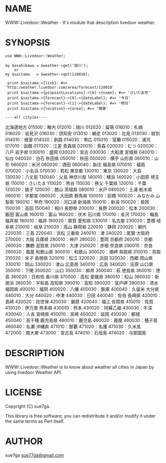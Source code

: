 # NAME

WWW::Livedoor::Weather - It's module that description livedoor weather.

# SYNOPSIS

    use WWW::Livedoor::Weather;

    my $asahikawa = $weather->get('旭川');
        or 
    my $saitama   = $weather->get(110010);

     print $saitama->{link}; #=> 'http:/weather.livedoor.com/area/forecast/110010'
     print $saitama->{pinpointLocations}->[0]->{name}; #=> 'さいたま市'
     print $saitama->{forecast}->[0]->{dateLabel}; #=> '今日'
     print $saitama->{forecast}->[1]->{dateLabel}; #=> '明日'
     print $saitama->{location}->{area}; #=> '関東'    
    
    ----all cityies----
 北海道地方
 011000：稚内
 012010：旭川
 012020：留萌
 016010：札幌
 016020：岩見沢
 016030：倶知安
 013010：網走
 013020：北見
 013030：紋別
 014010：根室
 014020：釧路
 014030：帯広
 015010：室蘭
 015020：浦河
 017010：函館
 017020：江差
 青森県
 020010：青森
 020020：むつ
 020030：八戸
 岩手県
 030010：盛岡
 030020：宮古
 030030：大船渡
 宮城県
 040010：仙台
 040020：白石
 秋田県
 050010：秋田
 050020：横手
 山形県
 060010：山形
 060020：米沢
 060030：酒田
 060040：新庄
 福島県
 070010：福島
 070020：小名浜
 070030：若松
 東京都
 130010：東京
 130020：大島
 130030：八丈島
 130040：父島
 神奈川県
 140010：横浜
 140020：小田原
 埼玉県
 110010：さいたま
 110020：熊谷
 110030：秩父
 千葉県
 120010：千葉
 120020：銚子
 120030：館山
 茨城県
 080010：水戸
 080020：土浦
 栃木県
 090010：宇都宮
 090020：大田原
 群馬県
 100010：前橋
 100020：みなかみ
 山梨県
 190010：甲府
 190020：河口湖
 新潟県
 150010：新潟
 150020：長岡
 150030：高田
 150040：相川
 長野県
 200010：長野
 200020：松本
 200030：飯田
 富山県
 160010：富山
 160020：伏木
 石川県
 170010：金沢
 170020：輪島
 福井県
 180010：福井
 180020：敦賀
 愛知県
 230010：名古屋
 230020：豊橋
 岐阜県
 210010：岐阜
 210020：高山
 静岡県
 220010：静岡
 220020：網代
 220030：三島
 220040：浜松
 三重県
 240010：津
 240020：尾鷲
 大阪府
 270000：大阪
 兵庫県
 280010：神戸
 280020：豊岡
 京都府
 260010：京都
 260020：舞鶴
 滋賀県
 250010：大津
 250020：彦根
 奈良県
 290010：奈良
 290020：風屋
 和歌山県
 300010：和歌山
 300020：潮岬
 鳥取県
 310010：鳥取
 310020：米子
 島根県
 320010：松江
 320020：浜田
 320030：西郷
 岡山県
 330010：岡山
 330020：津山
 広島県
 340010：広島
 340020：庄原
 山口県
 350010：下関
 350020：山口
 350030：柳井
 350040：萩
 徳島県
 360010：徳島
 360020：日和佐
 香川県
 370000：高松
 愛媛県
 380010：松山
 380020：新居浜
 380030：宇和島
 高知県
 390010：高知
 390020：室戸岬
 390030：清水
 福岡県
 400010：福岡
 400020：八幡
 400030：飯塚
 400040：久留米
 大分県
 440010：大分
 440020：中津
 440030：日田
 440040：佐伯
 長崎県
 420010：長崎
 420020：佐世保
 420030：厳原
 420040：福江
 佐賀県
 410010：佐賀
 410020：伊万里
 熊本県
 430010：熊本
 430020：阿蘇乙姫
 430030：牛深
 430040：人吉
 宮崎県
 450010：宮崎
 450020：延岡
 450030：都城
 450040：高千穂
 鹿児島県
 460010：鹿児島
 460020：鹿屋
 460030：種子島
 460040：名瀬
 沖縄県
 471010：那覇
 471020：名護
 471030：久米島
 472000：南大東
 473000：宮古島
 474010：石垣島
 474020：与那国島

# DESCRIPTION

WWW::Livedoor::Weather is to know about weather all cities in Japan by using livedoor Weather API.

# LICENSE

Copyright (C) sue7ga.

This library is free software; you can redistribute it and/or modify
it under the same terms as Perl itself.

# AUTHOR

sue7ga <sue77ga@gmail.com>
